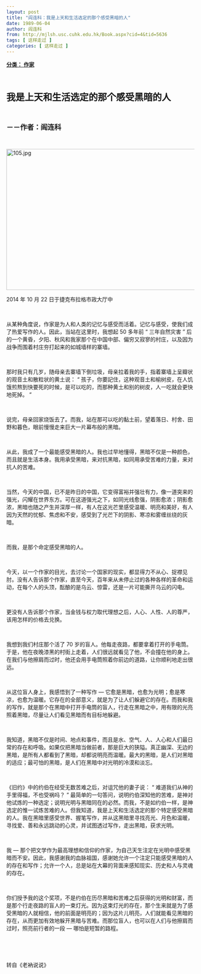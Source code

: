 ```yaml
---
layout: post
title: "阎连科：我是上天和生活选定的那个感受黑暗的人"
date: 1989-06-04
author: 阎连科
from: http://mjlsh.usc.cuhk.edu.hk/Book.aspx?cid=4&tid=5636
tags: [ 这样走过 ]
categories: [ 这样走过 ]
---
```


<div style="margin: 15px 10px 10px 0px;">
 <div>
  <span id="ctl00_ContentPlaceHolder1_chapter1_SubjectLabel" style="font-weight:bold;text-decoration:underline;">
   分类： 作家
  </span>
 </div>
 <p class="p1">
  <b>
   <font size="5">
    <span class="s1">
    </span>
    <br/>
   </font>
  </b>
 </p>
 <p class="p2">
  <span class="s1">
   <b>
    <font size="5">
     我是上天和生活选定的那个感受黑暗的人
    </font>
   </b>
  </span>
 </p>
 <p class="p1">
  <b>
   <font size="4">
    <span class="s1">
    </span>
    <br/>
   </font>
  </b>
 </p>
 <p class="p2">
  <span class="s1">
   <b>
    <font size="4">
     －－作者：阎连科
    </font>
   </b>
  </span>
 </p>
 <p class="p1">
  <span class="s1">
  </span>
  <br/>
 </p>
 <p class="p3">
  <span class="s1">
   <img alt="105.jpg" border="0" height="370" src="/medias/contents/5636/105.jpg" width="550"/>
  </span>
 </p>
 <p class="p2">
  <span class="s2">
   2014
  </span>
  <span class="s1">
   年
  </span>
  <span class="s2">
   10
  </span>
  <span class="s1">
   月
  </span>
  <span class="s2">
   22
  </span>
  <span class="s1">
   日于捷克布拉格市政大厅中
  </span>
 </p>
 <p class="p1">
  <span class="s1">
  </span>
  <br/>
 </p>
 <p class="p2">
  <span class="s1">
   从某种角度说，作家是为人和人类的记忆与感受而活着。记忆与感受，使我们成了热爱写作的人。因此，当站在这里时，我想起
  </span>
  <span class="s2">
   50
  </span>
  <span class="s1">
   多年前
  </span>
  <span class="s2">
   “
  </span>
  <span class="s1">
   三年自然灾害
  </span>
  <span class="s2">
   ”
  </span>
  <span class="s1">
   后的一个黄昏，夕阳、秋风和我家那个在中国中部、偏穷又寂寥的村庄，以及因为战争而围着村庄夯打起来的如城墙样的寨墙。
  </span>
 </p>
 <p class="p1">
  <span class="s1">
  </span>
  <br/>
 </p>
 <p class="p2">
  <span class="s1">
   那时我只有几岁，随母亲去寨墙下倒垃圾，母亲拉着我的手，指着寨墙上呈瓣状的观音土和散粒状的黄土说：
  </span>
  <span class="s2">
   “
  </span>
  <span class="s1">
   孩子，你要記住，这种观音土和榆树皮，在人饥饿煎熬到快要死的时候，是可以吃的，而那种黄土和别的树皮，人一吃就会更快地死掉。
  </span>
  <span class="s2">
   ”
  </span>
 </p>
 <p class="p1">
  <span class="s1">
  </span>
  <br/>
 </p>
 <p class="p2">
  <span class="s1">
   说完，母亲回家烧饭去了。而我，站在那可以吃的黏土前，望着落日、村舍、田野和暮色，眼前慢慢走来巨大一片幕布般的黑暗。
  </span>
 </p>
 <p class="p1">
  <span class="s1">
  </span>
  <br/>
 </p>
 <p class="p2">
  <span class="s1">
   从此，我成了一个最能感受黑暗的人。我也过早地懂得，黑暗不仅是一种颜色，而且就是生活本身。我用承受黑暗，来对抗黑暗，如同用承受苦难的力量，来对抗人的苦难。
  </span>
 </p>
 <p class="p1">
  <span class="s1">
  </span>
  <br/>
 </p>
 <p class="p2">
  <span class="s1">
   当然，今天的中国，已不是昨日的中国，它变得富裕并强壮有力，像一道突来的强光，闪耀在世界东方。可在这道强光之下，如同光线愈强，阴影愈浓；阴影愈浓，黑暗也随之产生并深厚一样，有人在这光芒里感受温暖、明亮和美好，有人因为天然的忧郁、焦虑和不安，感受到了光芒下的阴影、寒凉和雾缠丝绕的灰暗。
  </span>
 </p>
 <p class="p1">
  <span class="s1">
  </span>
  <br/>
 </p>
 <p class="p2">
  <span class="s1">
   而我，是那个命定感受黑暗的人。
  </span>
 </p>
 <p class="p1">
  <span class="s1">
  </span>
  <br/>
 </p>
 <p class="p2">
  <span class="s1">
   今天，以一个作家的目光，去讨论一个国家的现实，都显得力不从心、捉襟见肘。没有人告诉那个作家，直至今天，百年来从未停止过的各种各样的革命和运动，在每个人的头顶，酝酿的是乌云、惊雷，还是一片可能撕开乌云的闪电。
  </span>
 </p>
 <p class="p1">
  <span class="s1">
  </span>
  <br/>
 </p>
 <p class="p2">
  <span class="s1">
   更没有人告诉那个作家，当金钱与权力取代理想之后，人心、人性、人的尊严，该用怎样的价格去兑换。
  </span>
 </p>
 <p class="p1">
  <span class="s1">
  </span>
  <br/>
 </p>
 <p class="p2">
  <span class="s1">
   我想到我们村庄那个活了
  </span>
  <span class="s2">
   70
  </span>
  <span class="s1">
   岁的盲人。他每走夜路，都要拿着打开的手电筒。于是，他在夜晚漆黑的村街上走着，人们很远就看见了他，不会撞在他的身上。在我们与他擦肩而过时，他还会用手电筒照着你前边的道路，让你顺利地走出很远。
  </span>
 </p>
 <p class="p1">
  <span class="s1">
  </span>
  <br/>
 </p>
 <p class="p2">
  <span class="s1">
   从这位盲人身上，我感悟到了一种写作
  </span>
  <span class="s2">
   —
  </span>
  <span class="s1">
   它愈是黑暗，也愈为光明；愈是寒凉，也愈为温暖。它存在的全部意义，就是为了让人们躲避它的存在。而我和我的写作，就是那个在黑暗中打开手电筒的盲人，行走在黑暗之中，用有限的光亮照着黑暗，尽量让人们看见黑暗而有目标地躲避。
  </span>
 </p>
 <p class="p1">
  <span class="s1">
  </span>
  <br/>
 </p>
 <p class="p2">
  <span class="s1">
   我知道，黑暗不仅是时间、地点和事件，而且是水、空气、人、人心和人们最日常的存在和呼吸。如果仅把黑暗当做前者，那是巨大的狭隘。真正幽深、无边的黑暗，是所有人都看到了黑暗，却都说明亮而温暖。最大的黑暗，是人们对黑暗的适应；最可怕的黑暗，是人们在黑暗中对光明的冷漠和淡忘。
  </span>
 </p>
 <p class="p1">
  <span class="s1">
  </span>
  <br/>
 </p>
 <p class="p2">
  <span class="s1">
   《旧约》中的约伯在经受无数苦难之后，对诅咒他的妻子说：
  </span>
  <span class="s2">
   “
  </span>
  <span class="s1">
   难道我们从神的手里得福，不也受祸吗？
  </span>
  <span class="s2">
   ”
  </span>
  <span class="s1">
   最简单的一句答问，说明约伯深知他的苦难，是神对他试炼的一种选定；说明光明与黑暗同在的必然。而我，不是如约伯一样，是神选定的惟一试炼苦难的人。但我知道，我是上天和生活选定的那个特定感受黑暗的人。我在黑暗里感受世界、握笔写作，并从这黑暗里寻找亮光、月色和温暖，寻找爱、善和永远跳动的心灵，并试图透过写作，走出黑暗，获求光明。
  </span>
 </p>
 <p class="p1">
  <span class="s1">
  </span>
  <br/>
 </p>
 <p class="p2">
  <span class="s1">
   我
  </span>
  <span class="s2">
   —
  </span>
  <span class="s1">
   那个把文学作为最高理想和信仰的作家，为自己天生注定在光明中感受黑暗而不安。因此，我感谢我的血脉祖国，感谢她允许一个注定只能感受黑暗的人的存在和写作；允许一个人，总是站在大幕的背面来感知现实、历史和人与灵魂的存在。
  </span>
 </p>
 <p class="p1">
  <span class="s1">
  </span>
  <br/>
 </p>
 <p class="p2">
  <span class="s1">
   你们授予我的这个奖项，不是约伯在历尽黑暗和苦难之后获得的光明和财富，而是那个行走夜路的盲人的一束灯光。因为这束灯光的存在，那个生来就是为了感受黑暗的人就相信，他的前面是明亮的；因为这片儿明亮，人们就能看见黑暗的存在，从而更加有效地躲开黑暗与苦难。而那位盲人，也可以在人们与他擦肩而过时，照亮前行者的一段
  </span>
  <span class="s2">
   —
  </span>
  <span class="s1">
   哪怕是短暂的路程。
  </span>
 </p>
 <p class="p1">
  <span class="s1">
  </span>
  <br/>
 </p>
 <p class="p1">
  <span class="s1">
  </span>
  <br/>
 </p>
 <p class="p2">
  <span class="s1">
   转自《老衲说说》
  </span>
 </p>
</div>

